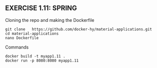 ## EXERCISE 1.11: SPRING
Cloning the repo and making the Dockerfile
```shell
git clone   https://github.com/docker-hy/material-applications.git
cd material-applications
nano Dockerfile
```
Commands
```shell
docker build -t myapp1.11 .
docker run -p 8080:8080 myapp1.11
```
